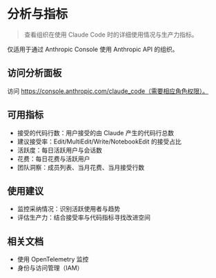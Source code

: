 # 分析与指标

> 查看组织在使用 Claude Code 时的详细使用情况与生产力指标。

仅适用于通过 Anthropic Console 使用 Anthropic API 的组织。

## 访问分析面板

访问 https://console.anthropic.com/claude_code（需要相应角色权限）。

## 可用指标

- 接受的代码行数：用户接受的由 Claude 产生的代码行总数
- 建议接受率：Edit/MultiEdit/Write/NotebookEdit 的接受占比
- 活跃度：每日活跃用户与会话数
- 花费：每日花费与活跃用户
- 团队洞察：成员列表、当月花费、当月接受行数

## 使用建议

- 监控采纳情况：识别活跃使用者与趋势
- 评估生产力：结合接受率与代码指标寻找改进空间

## 相关文档

- 使用 OpenTelemetry 监控
- 身份与访问管理（IAM）

